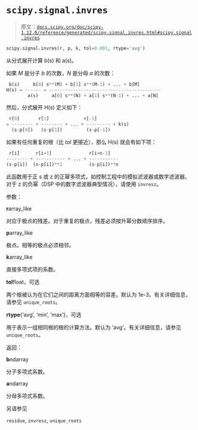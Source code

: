 # `scipy.signal.invres`

> 原文：[`docs.scipy.org/doc/scipy-1.12.0/reference/generated/scipy.signal.invres.html#scipy.signal.invres`](https://docs.scipy.org/doc/scipy-1.12.0/reference/generated/scipy.signal.invres.html#scipy.signal.invres)

```py
scipy.signal.invres(r, p, k, tol=0.001, rtype='avg')
```

从分式展开计算 b(s) 和 a(s)。

如果 *M* 是分子 *b* 的次数，*N* 是分母 *a* 的次数：

```py
 b(s)     b[0] s**(M) + b[1] s**(M-1) + ... + b[M]
H(s) = ------ = ------------------------------------------
        a(s)     a[0] s**(N) + a[1] s**(N-1) + ... + a[N] 
```

然后，分式展开 H(s) 定义如下：

```py
 r[0]       r[1]             r[-1]
= -------- + -------- + ... + --------- + k(s)
  (s-p[0])   (s-p[1])         (s-p[-1]) 
```

如果有任何重复的根（比 *tol* 更接近），那么 H(s) 就会有如下项：

```py
 r[i]      r[i+1]              r[i+n-1]
-------- + ----------- + ... + -----------
(s-p[i])  (s-p[i])**2          (s-p[i])**n 
```

此函数用于正 s 或 z 的正幂多项式，如控制工程中的模拟滤波器或数字滤波器。对于 z 的负幂（DSP 中的数字滤波器典型情况），请使用 `invresz`。

参数：

**r**array_like

对应于极点的残差。对于重复的极点，残差必须按升幂分数顺序排序。

**p**array_like

极点。相等的极点必须相邻。

**k**array_like

直接多项式项的系数。

**tol**float，可选

两个根被认为在它们之间的距离方面相等的容差。默认为 1e-3。有关详细信息，请参见 `unique_roots`。

**rtype**{‘avg’, ‘min’, ‘max’}，可选

用于表示一组相同根的根的计算方法。默认为 ‘avg’。有关详细信息，请参见 `unique_roots`。

返回：

**b**ndarray

分子多项式系数。

**a**ndarray

分母多项式系数。

另请参见

`residue`, `invresz`, `unique_roots`
